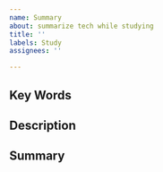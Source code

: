 ```yaml
---
name: Summary
about: summarize tech while studying
title: ''
labels: Study
assignees: ''

---
```


## Key Words

## Description

## Summary
